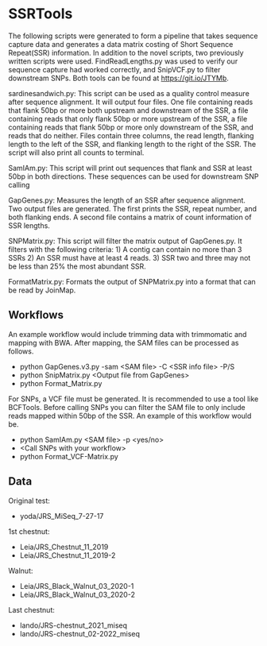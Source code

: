 # SSRTools
The following scripts were generated to form a pipeline that takes sequence capture data and generates a data matrix costing of Short Sequence Repeat(SSR) information. In addition to the novel scripts, two previously written scripts were used. FindReadLengths.py was used to verify our sequence capture had worked correctly, and SnipVCF.py to filter downstream SNPs. Both tools can be found at https://git.io/JTYMb.


sardinesandwich.py: This script can be used as a quality control measure after sequence alignment. It will output four files. One file containing reads that flank 50bp or more both upstream and downstream of the SSR, a file containing reads that only flank 50bp or more upstream of the SSR, a file containing reads that flank 50bp or more only downstream of the SSR, and reads that do neither. Files contain three columns, the read length, flanking length to the left of the SSR, and flanking length to the right of the SSR. The script will also print all counts to terminal.

SamIAm.py: This script will print out sequences that flank and SSR at least 50bp in both directions. These sequences can be used for downstream SNP calling 

GapGenes.py: Measures the length of an SSR after sequence alignment. Two output files are generated. The first prints the SSR, repeat number, and both flanking ends. A second file contains a matrix of count information of SSR lengths.

SNPMatrix.py: This script will filter the matrix output of GapGenes.py. It filters with the following criteria: 1) A contig can contain no more than 3 SSRs 2) An SSR must have at least 4 reads. 3) SSR two and three may not be less than 25% the most abundant SSR.

FormatMatrix.py: Formats the output of SNPMatrix.py into a format that can be read by JoinMap.


## Workflows

An example workflow would include trimming data with trimmomatic and mapping with BWA. After mapping, the SAM files can be processed as follows.

- python GapGenes.v3.py -sam \<SAM file\> -C \<SSR info file\> -P/S
- python SnipMatrix.py \<Output file from GapGenes\>
- python Format_Matrix.py
  
For SNPs, a VCF file must be generated. It is recommended to use a tool like BCFTools. Before calling SNPs you can filter the SAM file to only include reads mapped within 50bp of the SSR. An example of this workflow would be.
  
- python SamIAm.py \<SAM file\> -p \<yes/no\>
- \<Call SNPs with your workflow\>
- python Format_VCF-Matrix.py


## Data

Original test: 
- yoda/JRS_MiSeq_7-27-17

1st chestnut:
- Leia/JRS_Chestnut_11_2019
- Leia/JRS_Chestnut_11_2019-2

Walnut:
- Leia/JRS_Black_Walnut_03_2020-1
- Leia/JRS_Black_Walnut_03_2020-2

Last chestnut:
- lando/JRS-chestnut_2021_miseq
- lando/JRS-chestnut_02-2022_miseq

